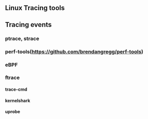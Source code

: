 Linux Tracing tools
-------------------

## Tracing events

### ptrace, strace

### perf-tools(https://github.com/brendangregg/perf-tools)

### eBPF

### ftrace

#### trace-cmd

#### kernelshark

#### uprobe


